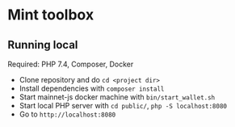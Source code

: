# Mint toolbox
## Running local
Required: PHP 7.4, Composer, Docker
- Clone repository and do ``cd <project dir>``
- Install dependencies with ``composer install``
- Start mainnet-js docker machine with ``bin/start_wallet.sh``
- Start local PHP server with ``cd public/``, ``php -S localhost:8080``
- Go to ``http://localhost:8080``